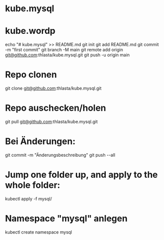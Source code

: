 # kube.mysql

# kube.wordp
echo "# kube.mysql" >> README.md
git init
git add README.md
git commit -m "first commit"
git branch -M main
git remote add origin git@github.com:thlasta/kube.mysql.git
git push -u origin main


# Repo clonen
git clone git@github.com:thlasta/kube.mysql.git

# Repo auschecken/holen
git pull git@github.com:thlasta/kube.mysql.git

# Bei Änderungen:
git commit -m "Änderungsbeschreibung"
git push --all

# Jump one folder up, and apply to the whole folder:
kubectl apply -f mysql/

# Namespace "mysql" anlegen
kubectl create namespace mysql

